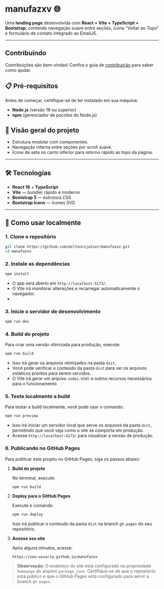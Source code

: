 # manufazxv 🌐

Uma **landing page** desenvolvida com **React + Vite + TypeScript + Bootstrap**, contendo navegação suave entre seções, ícone "Voltar ao Topo" e formulário de contato integrado ao EmailJS.

---

## Contribuindo

Contribuições são bem-vindas! Confira o guia de [contribuição](CONTRIBUTING.md) para saber como ajudar.

## 📋 Pré-requisitos

Antes de começar, certifique-se de ter instalado em sua máquina:

- **Node.js** (versão 18 ou superior)
- **npm** (gerenciador de pacotes do Node.js)

## 🎯 Visão geral do projeto

- Estrutura modular com componentes.
- Navegação interna entre seções por scroll suave.
- Ícone de seta no canto inferior para retorno rápido ao topo da página.

---

## 🛠️ Tecnologias

- **React 18** + **TypeScript**
- **Vite** — bundler rápido e moderno
- **Bootstrap 5** — estrutura CSS
- **Bootstrap Icons** — ícones SVG

---

## 🚀 Como usar localmente

### 1. Clone o repositório

```bash
git clone https://github.com/miltoncsjunior/manufazxv.git
cd manufazxv
```

### 2. Instale as dependências

```bash
npm install
```

- O app será aberto em `http://localhost:5173/`.
- O Vite irá monitorar alterações e recarregar automaticamente o navegador.
-

### 3. Inicie o servidor de desenvolvimento

```bash
npm run dev
```

### 4. Build do projeto

Para criar uma versão otimizada para produção, execute:

```bash
npm run build
```

- Isso irá gerar os arquivos otimizados na pasta `dist`.
- Você pode verificar o conteúdo da pasta `dist` para ver os arquivos estáticos prontos para serem servidos.
- O Vite irá gerar um arquivo `index.html` e outros recursos necessários para o funcionamento

### 5. Teste localmente a build

Para testar a build localmente, você pode usar o comando:

```bash
npm run preview
```

- Isso irá iniciar um servidor local que serve os arquivos da pasta `dist`, permitindo que você veja como o site se comporta em produção.
- Acesse `http://localhost:4173/` para visualizar a versão de produção.

### 6. Publicando no GitHub Pages

Para publicar este projeto no GitHub Pages, siga os passos abaixo:

1. **Build do projeto**

    No terminal, execute:

    ```sh
    npm run build
    ```

2. **Deploy para o GitHub Pages**

    Execute o comando:

    ```sh
    npm run deploy
    ```

    Isso irá publicar o conteúdo da pasta `dist` na branch `gh-pages` do seu repositório.

3. **Acesse seu site**

    Após alguns minutos, acesse:

    ```
    https://seu-usuario.github.io/manufazxv
    ```

> **Observação:**
> O endereço do site está configurado na propriedade `homepage` do arquivo `package.json`.
> Certifique-se de que o repositório está público e que o GitHub Pages está configurado para servir a branch `gh-pages`.
